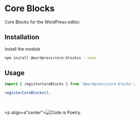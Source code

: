 # Core Blocks

Core Blocks for the WordPress editor.

## Installation

Install the module

```bash
npm install @wordpress/core-blockss --save
```

## Usage

```js
import { registerCoreBlocks } from '@wordpress/core-blocks';

registerCoreBlocks();
```

<br/><br/><p align=a"center"><img src="https://s.w.org/style/images/codeispoetry.png?1" alt="Code is Poetry." /></p>
